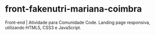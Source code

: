 # front-fakenutri-mariana-coimbra
Front-end | Atividade para Comunidade Code. Landing page responsiva, utilizando HTML5, CSS3 e JavaScript.

